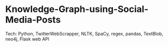 # Knowledge-Graph-using-Social-Media-Posts
Tech: Python, TwitterWebScrapper, NLTK, SpaCy, regex, pandas, TextBlob, neo4j, Flask web API
